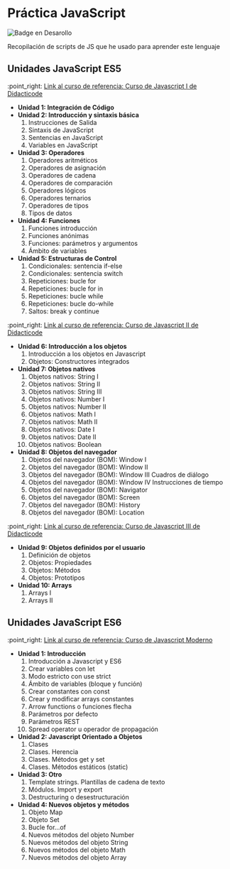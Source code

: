 <h1>Práctica JavaScript</h1>



![Badge en Desarollo](https://img.shields.io/badge/STATUS-EN%20DESAROLLO-green)

Recopilación de scripts de JS que he usado para aprender este lenguaje

<h2>Unidades JavaScript ES5</h2>
   :point_right: <a href="https://didacticode.com/curso/curso-javascript/">Link al curso de referencia: Curso de Javascript I de
        Didacticode</a>
    <ul>
        <li><b>Unidad 1: Integración de Código</b></li>
        <li><b>Unidad 2: Introducción y sintaxis básica</b>
            <ol type="1">
                <li>Instrucciones de Salida</li>
                <li>Sintaxis de JavaScript</li>
                <li>Sentencias en JavaScript</li>
                <li>Variables en JavaScript</li>
            </ol>
        </li>
        <li><b>Unidad 3: Operadores</b>
            <ol type="1">
                <li>Operadores aritméticos</li>
                <li>Operadores de asignación</li>
                <li>Operadores de cadena</li>
                <li>Operadores de comparación</li>
                <li>Operadores lógicos</li>
                <li>Operadores ternarios</li>
                <li>Operadores de tipos</li>
                <li>Tipos de datos</li>
            </ol>
        </li>
        <li><b>Unidad 4: Funciones</b>
            <ol type="1">
                <li>Funciones introducción</li>
                <li>Funciones anónimas</li>
                <li>Funciones: parámetros y argumentos</li>
                <li>Ámbito de variables</li>
            </ol>
        </li>
        <li><b>Unidad 5: Estructuras de Control</b>
            <ol type="1">
                <li>Condicionales: sentencia if-else</li>
                <li>Condicionales: sentencia switch</li>
                <li>Repeticiones: bucle for</li>
                <li>Repeticiones: bucle for in</li>
                <li>Repeticiones: bucle while</li>
                <li>Repeticiones: bucle do-while</li>
                <li>Saltos: break y continue</li>
            </ol>
        </li>
    </ul>
    :point_right: <a href="https://didacticode.com/curso/curso-javascript-2/">Link al curso de referencia: Curso de Javascript II de
    Didacticode</a>
    <ul>
        <li><b>Unidad 6: Introducción a los objetos</b>
            <ol type="1">
                <li>Introducción a los objetos en Javascript</li>
                <li>Objetos: Constructores integrados</li>
            </ol>
        </li>
        <li><b>Unidad 7: Objetos nativos</b>
            <ol type="1">
                <li>Objetos nativos: String I</li>
                <li>Objetos nativos: String II</li>
                <li>Objetos nativos: String III</li>
                <li>Objetos nativos: Number I</li>
                <li>Objetos nativos: Number II</li>
                <li>Objetos nativos: Math I</li>
                <li>Objetos nativos: Math II</li>
                <li>Objetos nativos: Date I</li>
                <li>Objetos nativos: Date II</li>
                <li>Objetos nativos: Boolean</li>
            </ol>
        </li>
        <li><b>Unidad 8: Objetos del navegador</b>
            <ol type="1">
                <li>Objetos del navegador (BOM): Window I</li>
                <li>Objetos del navegador (BOM): Window II</li>
                <li>Objetos del navegador (BOM): Window III Cuadros de diálogo</li>
                <li>Objetos del navegador (BOM): Window IV Instrucciones de tiempo</li>
                <li>Objetos del navegador (BOM): Navigator</li>
                <li>Objetos del navegador (BOM): Screen</li>
                <li>Objetos del navegador (BOM): History</li>
                <li>Objetos del navegador (BOM): Location</li>
            </ol>        
        </li>
    </ul>
:point_right: <a href="https:https://didacticode.com/curso/curso-javascript-3/">Link al curso de referencia: Curso de Javascript III de
    Didacticode</a>
    <ul>
        <li><b>Unidad 9: Objetos definidos por el usuario</b>
            <ol type="1">
                <li>Definición de objetos</li>
                <li>Objetos: Propiedades</li>
                <li>Objetos: Métodos</li>
                <li>Objetos: Prototipos</li>
            </ol>
        </li>
        <li><b>Unidad 10: Arrays</b>
            <ol type="1">
                <li>Arrays I</li>
                <li>Arrays II</li>
            </ol>
        </li>
    </ul>
    <h2>Unidades JavaScript ES6</h2>
    :point_right:
    <a href="https://didacticode.com/curso/curso-javascript-es6/"
      >Link al curso de referencia: Curso de Javascript Moderno</a
    >
    <ul>
      <li>
        <b>Unidad 1: Introducción</b>
        <ol type="1">
          <li>Introducción a Javascript y ES6</li>
          <li>Crear variables con let</li>
          <li>Modo estricto con use strict</li>
          <li>Ámbito de variables (bloque y función)</li>
          <li>Crear constantes con const</li>
          <li>Crear y modificar arrays constantes</li>
          <li>Arrow functions o funciones flecha</li>
          <li>Parámetros por defecto</li>
          <li>Parámetros REST</li>
          <li>Spread operator u operador de propagación</li>
        </ol>
      </li>
      <li>
        <b>Unidad 2: Javascript Orientado a Objetos</b>
        <ol type="1">
          <li>Clases</li>
          <li>Clases. Herencia</li>
          <li>Clases. Métodos get y set</li>
          <li>Clases. Métodos estáticos (static)</li>
        </ol>
      </li>
      <li>
        <b>Unidad 3: Otro</b>
        <ol type="1">
          <li>Template strings. Plantillas de cadena de texto</li>
          <li>Módulos. Import y export</li>
          <li>Destructuring o desestructuración</li>
        </ol>
      </li>
      <li>
        <b>Unidad 4: Nuevos objetos y métodos</b>
        <ol type="1">
          <li>Objeto Map</li>
          <li>Objeto Set</li>
          <li>Bucle for…of</li>
          <li>Nuevos métodos del objeto Number</li>
          <li>Nuevos métodos del objeto String</li>
          <li>Nuevos métodos del objeto Math</li>
          <li>Nuevos métodos del objeto Array</li>
        </ol>
      </li>
    </ul>
